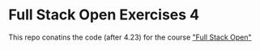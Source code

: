 # Full Stack Open Exercises 4
This repo conatins the code (after 4.23) for the course ["Full Stack Open"](https://fullstackopen.com/en/)  